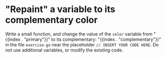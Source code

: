 # "Repaint" a variable to its complementary color

Write a small function, and change the value of the `color` variable from "{{index . "primary"}}" to its complementary: "{{index . "complementary"}}" in the file `exercise.go` near the placeholder `// INSERT YOUR CODE HERE`. Do not use additional variables, or modify the existing code.
